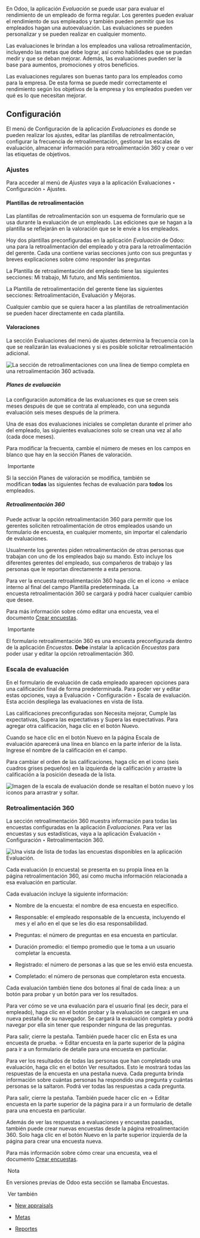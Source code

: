En Odoo, la aplicación _Evaluación_ se puede usar para evaluar el rendimiento de un empleado de forma regular. Los gerentes pueden evaluar el rendimiento de sus empleados y también pueden permitir que los empleados hagan una autoevaluación. Las evaluaciones se pueden personalizar y se pueden realizar en cualquier momento.

Las evaluaciones le brindan a los empleados una valiosa retroalimentación, incluyendo las metas que debe lograr, así como habilidades que se puedan medir y que se deban mejorar. Además, las evaluaciones pueden ser la base para aumentos, promociones y otros beneficios.

Las evaluaciones regulares son buenas tanto para los empleados como para la empresa. De esta forma se puede medir correctamente el rendimiento según los objetivos de la empresa y los empleados pueden ver qué es lo que necesitan mejorar.

## Configuración[](https://www.odoo.com/documentation/17.0/es/applications/hr/appraisals.html#configuration "Enlazar permanentemente con este título")

El menú de Configuración de la aplicación _Evaluaciones_ es donde se pueden realizar los ajustes, editar las plantillas de retroalimentación, configurar la frecuencia de retroalimentación, gestionar las escalas de evaluación, almacenar información para retroalimentación 360 y crear o ver las etiquetas de objetivos.

### Ajustes[](https://www.odoo.com/documentation/17.0/es/applications/hr/appraisals.html#settings "Enlazar permanentemente con este título")

Para acceder al menú de _Ajustes_ vaya a la aplicación Evaluaciones ‣ Configuración ‣ Ajustes.

#### Plantillas de retroalimentación[](https://www.odoo.com/documentation/17.0/es/applications/hr/appraisals.html#feedback-templates "Enlazar permanentemente con este título")

Las plantillas de retroalimentación son un esquema de formulario que se usa durante la evaluación de un empleado. Las ediciones que se hagan a la plantilla se reflejarán en la valoración que se le envíe a los empleados.

Hoy dos plantillas preconfiguradas en la aplicación _Evaluación_ de Odoo: una para la retroalimentación del empleado y otra para la retroalimentación del gerente. Cada una contiene varias secciones junto con sus preguntas y breves explicaciones sobre cómo responder las preguntas

La Plantilla de retroalimentación del empleado tiene las siguientes secciones: Mi trabajo, Mi futuro, and Mis sentimientos.

La Plantilla de retroalimentación del gerente tiene las siguientes secciones: Retroalimentación, Evaluación y Mejoras.

Cualquier cambio que se quiera hacer a las plantillas de retroalimentación se pueden hacer directamente en cada plantilla.

#### Valoraciones[](https://www.odoo.com/documentation/17.0/es/applications/hr/appraisals.html#id1 "Enlazar permanentemente con este título")

La sección Evaluaciones del menú de ajustes determina la frecuencia con la que se realizarán las evaluaciones y si es posible solicitar retroalimentación adicional.

![La sección de retroalimentaciones con una línea de tiempo completa en una retroalimentación 360 activada.](https://www.odoo.com/documentation/17.0/es/_images/appraisals-setting.png)

##### Planes de evaluación[](https://www.odoo.com/documentation/17.0/es/applications/hr/appraisals.html#appraisals-plans "Enlazar permanentemente con este título")

La configuración automática de las evaluaciones es que se creen seis meses después de que se contrata al empleado, con una segunda evaluación seis meses después de la primera.

Una de esas dos evaluaciones iniciales se completan durante el primer año del empleado, las siguientes evaluaciones solo se crean una vez al año (cada doce meses).

Para modificar la frecuenta, cambie el número de meses en los campos en blanco que hay en la sección Planes de valoración.

 Importante

Si la sección Planes de valoración se modifica, también se modifican **todas** las siguientes fechas de evaluación para **todos** los empleados.

##### Retroalimentación 360[](https://www.odoo.com/documentation/17.0/es/applications/hr/appraisals.html#feedback "Enlazar permanentemente con este título")

Puede activar la opción retroalimentación 360 para permitir que los gerentes soliciten retroalimentación de otros empleados usando un formulario de encuesta, en cualquier momento, sin importar el calendario de evaluaciones.

Usualmente los gerentes piden retroalimentación de otras personas que trabajan con uno de los empleados bajo su mando. Esto incluye los diferentes gerentes del empleado, sus compañeros de trabajo y las personas que le reportan directamente a esta persona.

Para ver la encuesta retroalimentación 360 haga clic en el icono → enlace interno al final del campo Plantilla predeterminada. La encuesta retroalimentación 360 se cargará y podrá hacer cualquier cambio que desee.

Para más información sobre cómo editar una encuesta, vea el documento [Crear encuestas](https://www.odoo.com/documentation/17.0/es/applications/marketing/surveys/create.html).

 Importante

El formulario retroalimentación 360 es una encuesta preconfigurada dentro de la aplicación _Encuestas_. **Debe** instalar la aplicación _Encuestas_ para poder usar y editar la opción retroalimentación 360.

### Escala de evaluación[](https://www.odoo.com/documentation/17.0/es/applications/hr/appraisals.html#evaluation-scale "Enlazar permanentemente con este título")

En el formulario de evaluación de cada empleado aparecen opciones para una calificación final de forma predeterminada. Para poder ver y editar estas opciones, vaya a Evaluación ‣ Configuración ‣ Escala de evaluación. Esta acción despliega las evaluaciones en vista de lista.

Las calificaciones preconfiguradas son Necesita mejorar, Cumple las expectativas, Supera las expectativas y Supera las expectativas. Para agregar otra calificación, haga clic en el botón Nuevo.

Cuando se hace clic en el botón Nuevo en la página Escala de evaluación aparecerá una línea en blanco en la parte inferior de la lista. Ingrese el nombre de la calificación en el campo.

Para cambiar el orden de las calificaciones, haga clic en el icono (seis cuadros grises pequeños) en la izquierda de la calificación y arrastre la calificación a la posición deseada de la lista.

![Imagen de la escala de evaluación donde se resaltan el botón nuevo y los iconos para arrastrar y soltar.](https://www.odoo.com/documentation/17.0/es/_images/evaluation-scale.png)

### Retroalimentación 360[](https://www.odoo.com/documentation/17.0/es/applications/hr/appraisals.html#id2 "Enlazar permanentemente con este título")

La sección retroalimentación 360 muestra información para todas las encuestas configuradas en la aplicación _Evaluaciones_. Para ver las encuestas y sus estadísticas, vaya a la aplicación Evaluación ‣ Configuración ‣ Retroalimentación 360.

![Una vista de lista de todas las encuestas disponibles en la aplicación Evaluación.](https://www.odoo.com/documentation/17.0/es/_images/survey-list.png)

Cada evaluación (o encuesta) se presenta en su propia línea en la página retroalimentación 360, así como mucha información relacionada a esa evaluación en particular.

Cada evaluación incluye la siguiente información:

- Nombre de la encuesta: el nombre de esa encuesta en específico.
    
- Responsable: el empleado responsable de la encuesta, incluyendo el mes y el año en el que se les dio esa responsabilidad.
    
- Preguntas: el número de preguntas en esa encuesta en particular.
    
- Duración promedio: el tiempo promedio que le toma a un usuario completar la encuesta.
    
- Registrado: el número de personas a las que se les envió esta encuesta.
    
- Completado: el número de personas que completaron esta encuesta.
    

Cada evaluación también tiene dos botones al final de cada línea: a un botón para probar y un botón para ver los resultados.

Para ver cómo se ve una evaluación para el usuario final (es decir, para el empleado), haga clic en el botón probar y la evaluación se cargará en una nueva pestaña de su navegador. Se cargará la evaluación completa y podrá navegar por ella sin tener que responder ninguna de las preguntas.

Para salir, cierre la pestaña. También puede hacer clic en Esta es una encuesta de prueba. → Editar encuesta en la parte superior de la página para ir a un formulario de detalle para una encuesta en particular.

Para ver los resultados de todas las personas que han completado una evaluación, haga clic en el botón Ver resultados. Esto le mostrará todas las respuestas de la encuesta en una pestaña nueva. Cada pregunta brinda información sobre cuántas personas ha respondido una pregunta y cuántas personas se la saltaron. Podrá ver todas las respuestas a cada pregunta.

Para salir, cierre la pestaña. También puede hacer clic en → Editar encuesta en la parte superior de la página para ir a un formulario de detalle para una encuesta en particular.

Además de ver las respuestas a evaluaciones y encuestas pasadas, también puede crear nuevas encuestas desde la página retroalimentación 360. Solo haga clic en el botón Nuevo en la parte superior izquierda de la página para crear una encuesta nueva.

Para más información sobre cómo crear una encuesta, vea el documento [Crear encuestas](https://www.odoo.com/documentation/17.0/es/applications/marketing/surveys/create.html).

 Nota

En versiones previas de Odoo esta sección se llamaba Encuestas.

 Ver también

- [New appraisals](https://www.odoo.com/documentation/17.0/es/applications/hr/appraisals/new_appraisals.html)
    
- [Metas](https://www.odoo.com/documentation/17.0/es/applications/hr/appraisals/goals.html)
    
- [Reportes](https://www.odoo.com/documentation/17.0/es/applications/hr/appraisals/reporting.html)